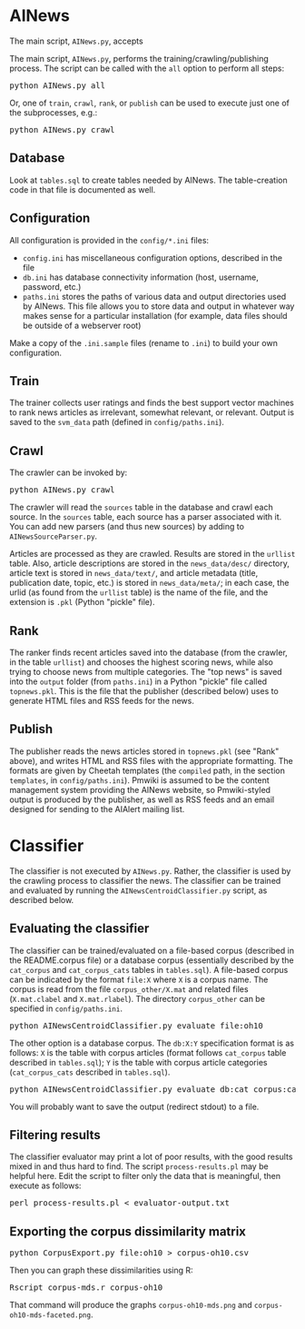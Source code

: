# AINews

The main script, `AINews.py`, accepts 

The main script, `AINews.py`, performs the training/crawling/publishing
process. The script can be called with the `all` option to perform all steps:

<pre>
python AINews.py all
</pre>

Or, one of `train`, `crawl`, `rank`, or `publish` can be used to
execute just one of the subprocesses, e.g.:

<pre>
python AINews.py crawl
</pre>

## Database

Look at `tables.sql` to create tables needed by AINews. The table-creation
code in that file is documented as well.

## Configuration

All configuration is provided in the `config/*.ini` files:

  - `config.ini` has miscellaneous configuration options, described in the file
  - `db.ini` has database connectivity information (host, username, password,
    etc.)
  - `paths.ini` stores the paths of various data and output directories used by
    AINews. This file allows you to store data and output in whatever way makes
    sense for a particular installation (for example, data files should be outside
    of a webserver root)

Make a copy of the `.ini.sample` files (rename to `.ini`) to build your own
configuration.

## Train

The trainer collects user ratings and finds the best support vector machines to
rank news articles as irrelevant, somewhat relevant, or relevant. Output is
saved to the `svm_data` path (defined in `config/paths.ini`).

## Crawl

The crawler can be invoked by:

<pre>
python AINews.py crawl
</pre>

The crawler will read the `sources` table in the database and crawl
each source. In the `sources` table, each source has a parser associated with
it. You can add new parsers (and thus new sources) by adding to
`AINewsSourceParser.py`.

Articles are processed as they are crawled. Results are stored in the `urllist`
table. Also, article descriptions are stored in the `news_data/desc/`
directory, article text is stored in `news_data/text/`, and article metadata
(title, publication date, topic, etc.) is stored in `news_data/meta/`; in each
case, the urlid (as found from the `urllist` table) is the name of the file,
and the extension is `.pkl` (Python "pickle" file).

## Rank

The ranker finds recent articles saved into the database (from the crawler, in
the table `urllist`) and chooses the highest scoring news, while also trying to
choose news from multiple categories. The "top news" is saved into the `output`
folder (from `paths.ini`) in a Python "pickle" file called `topnews.pkl`.  This
is the file that the publisher (described below) uses to generate HTML files
and RSS feeds for the news.

## Publish

The publisher reads the news articles stored in `topnews.pkl` (see "Rank"
above), and writes HTML and RSS files with the appropriate formatting. The
formats are given by Cheetah templates (the `compiled` path, in the section
`templates`, in `config/paths.ini`). Pmwiki is assumed to be the content
management system providing the AINews website, so Pmwiki-styled output is
produced by the publisher, as well as RSS feeds and an email designed for
sending to the AIAlert mailing list.

# Classifier

The classifier is not executed by `AINews.py`. Rather, the classifier is used
by the crawling process to classifier the news. The classifier can be trained
and evaluated by running the `AINewsCentroidClassifier.py` script, as described
below.

## Evaluating the classifier

The classifier can be trained/evaluated on a file-based corpus (described in
the README.corpus file) or a database corpus (essentially described by the
`cat_corpus` and `cat_corpus_cats` tables in `tables.sql`). A file-based
corpus can be indicated by the format `file:X` where `X` is a corpus name. The
corpus is read from the file `corpus_other/X.mat` and related files
(`X.mat.clabel` and `X.mat.rlabel`). The directory `corpus_other` can be
specified in `config/paths.ini`.

<pre>
python AINewsCentroidClassifier.py evaluate file:oh10
</pre>

The other option is a database corpus. The `db:X:Y` specification format is as
follows: `X` is the table with corpus articles (format follows `cat_corpus`
table described in `tables.sql`); `Y` is the table with corpus article
categories (`cat_corpus_cats` described in `tables.sql`).

<pre>
python AINewsCentroidClassifier.py evaluate db:cat_corpus:cat_corpus_cats
</pre>

You will probably want to save the output (redirect stdout) to a file.

## Filtering results

The classifier evaluator may print a lot of poor results, with the good results
mixed in and thus hard to find. The script `process-results.pl` may be helpful
here. Edit the script to filter only the data that is meaningful, then execute
as follows:

<pre>
perl process-results.pl &lt; evaluator-output.txt
</pre>


## Exporting the corpus dissimilarity matrix

<pre>
python CorpusExport.py file:oh10 > corpus-oh10.csv
</pre>


Then you can graph these dissimilarities using R:

<pre>
Rscript corpus-mds.r corpus-oh10
</pre>

That command will produce the graphs `corpus-oh10-mds.png` and
`corpus-oh10-mds-faceted.png`.


